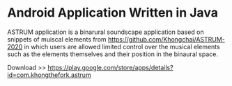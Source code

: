 # Android Application Written in Java

ASTRUM application is a binarural soundscape application based on snippets of muiscal elements from https://github.com/Khongchai/ASTRUM-2020 in which users are allowed limited control over the musical elements such as the elements themselves and their position in the binaural space.



Download >> https://play.google.com/store/apps/details?id=com.khongthefork.astrum



